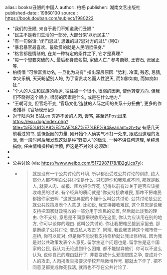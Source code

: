 alias:: books/丑陋的中国人
author:: 柏杨
publisher:: 湖南文艺出版社
published-date:: 19860100
source:: https://book.douban.com/subject/1980222

- "我们的丑陋, 来自于我们不知道我们丑陋."
- "民主不是我们生活的一部分, 大部分来'以示民主'."
- "有一句俗话: '闭门思过', 思谁的过?思对方的过!." (阿Q)
- "暴君暴官最喜欢、最欣赏的就是人民明哲保身."
- "格言都是情绪的, 在某一种特定的条件之下, 它才是真理."
- "每一个想要突破的人, 最后都身败名裂, 家破人亡." 参考商鞅, 王安石, 张居正等.
- 柏杨借 "可伶富贵功名, 一旦化为乌有" 指出深层原因: "势利, 冷漠, 残忍, 忌猜, 幸灾乐祸, 天天盼望别人垮, 为了富贵功名而人性泯灭, 而如醉如痴, 而如痴如狂."
- "个人的人生和民族的命运, 往往被一个很小, 很弱的因素, 使他转变方向. 但我们不晓得这个很小, 很弱的因素是什么, 或是在什么地方."
- "王朝可变, 但官场不变, '官场文化'造就的人际之间的关系十分扭曲", 更多的作者推荐《官场现形记》.
- 对于陆内对 B站Lex 穷追不舍的人肉, 谩骂, 甚至还Post出来
  https://esu.dog/index.php?title=%E5%91%A8%E5%AE%87%E7%BF%94&variant=zh-tw
  有感几天前看过的书, 感慨饭圈的力量, 刚开始个人确实气不打一处来, 跟贴没道理的发泄, 但一段时间后我发现这就是种"野蛮人"的做法, 一种不讲任何道理, 单纯想搞你, 任由情绪操控的泄愤, 但这是不对的! 必须改!
-
-
- 公共讨论 (via: https://www.weibo.com/5172987178/IB2gUcs7y):
  - > 就是没有一个公共讨论的环境, 所以都没受过公共讨论的训练, 绝大部分人都不明白公共讨论是什么. 只知道你和我观点不同, 那就是敌人, 就要人肉、举报、围攻把你弄死. 记得以前有过关于是否应该接收难民的讨论, 有个经典的质问就是"你支持接收难民, 那咋不把难民都接你家去啊. "这就是典型的不懂什么叫公共讨论. 公共讨论是公民就公共政策发表个人意见. 比如说, 我支持接收难民, 这个意思是说我支持把国家财政税收的一部分用于难民的安置, 然后就此谈我的理由. 你不支持, 意思是不同意把税收用在这里, 你认为应该用在别的地方, 你可以谈你的理由. 这叫公共讨论. 你让我把难民接到家里去, 那是断绝了公共讨论, 变成私人攻击了. 同理, 我说我支持这个城市修一座桥, 你可以反对, 但是你不能说我支持修桥就让我出修桥钱. 因为我是对公共政策发表个人意见. 留学生这个问题也是. 留学生是这个国家的公民, 我认为无论遇到什么困难, 都不能抛弃他们. 你可以不这么认为, 说你自己的理由就行了. 非要变成什么爱国恨国之争, 变成对个人的攻击, 人肉揭发举报要求学校开除微博炸号. 那就太下作了. 把不同意见都变成你死我活, 就再也不存在公共讨论了.